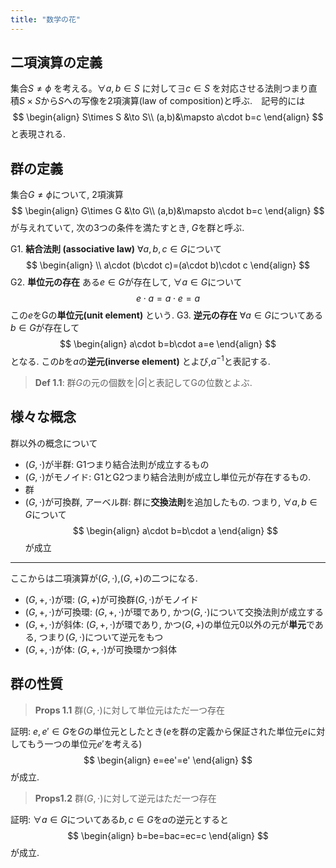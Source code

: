 ```yaml
---
title: "数学の花"
---
```

## 二項演算の定義
集合$S\neq \phi$ を考える。$\forall a,b\in S$ に対して$\exists c \in S$ を対応させる法則つまり直積$S\times S$から$S$への写像を2項演算(law of composition)と呼ぶ.　記号的には
$$
\begin{align}
S\times S &\to S\\
(a,b)&\mapsto a\cdot b=c
\end{align}
$$
と表現される. 
## 群の定義
集合$G\neq \phi$について, 2項演算
$$
\begin{align}
G\times G &\to G\\
(a,b)&\mapsto a\cdot b=c
\end{align}
$$
が与えれていて, 次の3つの条件を満たすとき, $G$を群と呼ぶ.

G1. **結合法則 (associative law)** $\forall a,b,c \in G$について
$$
\begin{align}  \\
a\cdot (b\cdot c)=(a\cdot b)\cdot c
\end{align}
$$
G2. **単位元の存在** ある$e\in G$が存在して, $\forall a\in G$について
$$
e\cdot a=a\cdot e=a
$$
この$e$をGの**単位元(unit element)** という.
G3. **逆元の存在** $\forall a\in G$についてある$b\in G$が存在して
$$
\begin{align}
a\cdot b=b\cdot a=e
\end{align}
$$
となる. この$b$を$a$の**逆元(inverse element)** とよび,$a^{-1}$と表記する.

> **Def 1.1**: 群$G$の元の個数を$\lvert G\rvert$と表記してGの位数とよぶ.

## 様々な概念
群以外の概念について
- $(G,\cdot)$が半群: G1つまり結合法則が成立するもの
- $(G,\cdot)$がモノイド: G1とG2つまり結合法則が成立し単位元が存在するもの. 
- 群
- $(G,\cdot)$が可換群, アーベル群: 群に**交換法則**を追加したもの. つまり, $\forall a,b\in G$について
$$
\begin{align}
a\cdot b=b\cdot a
\end{align}
$$
が成立

--- 
ここからは二項演算が$(G,\cdot)$,$(G,+)$の二つになる.　

- $(G,+,\cdot)$が環: $(G,+)$が可換群$(G,\cdot)$がモノイド
- $(G,+,\cdot)$が可換環: $(G,+,\cdot)$が環であり, かつ$(G,\cdot)$について交換法則が成立する
- $(G,+,\cdot)$が斜体: $(G,+,\cdot)$が環であり, かつ$(G,+)$の単位元$0$以外の元が**単元**である, つまり$(G,\cdot)$について逆元をもつ
- $(G,+,\cdot)$が体: $(G,+,\cdot)$が可換環かつ斜体
## 群の性質
>**Props 1.1** 群$(G,\cdot)$に対して単位元はただ一つ存在

証明: $e,e'\in G$を$G$の単位元としたとき($e$を群の定義から保証された単位元$e$に対してもう一つの単位元$e'$を考える)
$$
\begin{align}
e=ee'=e'
\end{align}
$$
が成立.

>**Props1.2** 群$(G,\cdot)$に対して逆元はただ一つ存在

証明: $\forall a\in G$についてある$b,c\in G$を$a$の逆元とすると
$$
\begin{align}
b=be=bac=ec=c
\end{align}
$$
が成立.

